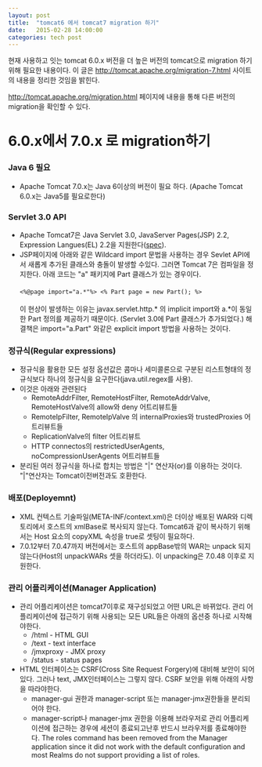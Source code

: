 ```yaml
---
layout: post
title:  "tomcat6 에서 tomcat7 migration 하기"
date:   2015-02-28 14:00:00
categories: tech post
---
```



현재 사용하고 잇는 tomcat 6.0.x 버전을 더 높은 버전의 tomcat으로 migration 하기 위해 필요한 내용이다.
이 글은 http://tomcat.apache.org/migration-7.html 사이트의 내용을 정리한 것임을 밝힌다.

http://tomcat.apache.org/migration.html 페이지에 내용을 통해 다른 버전의 migration을 확인할 수 있다.

# 6.0.x에서 7.0.x 로 migration하기 #
### Java 6 필요
 * Apache Tomcat 7.0.x는 Java 6이상의 버전이 필요 하다. (Apache Tomcat 6.0.x는 Java5를 필요로한다)

### Servlet 3.0 API 
* Apache Tomcat7은 Java Servlet 3.0, JavaServer Pages(JSP) 2.2, Expression Langues(EL) 2.2을 지원한다([spec](http://wiki.apache.org/tomcat/Specifications)).
* JSP페이지에 아래와 같은 Wildcard import 문법을 사용하는 경우 Sevlet API에서 새롭게 추가된 클래스와 충돌이 발생할 수있다. 그러면 Tomcat 7은 컴파일을 정지한다. 아래 코드는 "a" 패키지에 Part 클래스가 있는 경우이다.
  <br /> <br /> 
      ```
      <%@page import="a.*"%>
      <% Part page = new Part(); %>
      ```
      <br /> <br /> 
이 현상이 발생하는 이유는 javax.servlet.http.\* 의 implicit import와 a.\*이 동일한 Part 정의를 제공하기 때문이다. (Servlet 3.0에 Part 클래스가 추가되었다.) 해결책은 import="a.Part" 와같은  explicit import 방법을 사용하는 것이다.

### 정규식(Regular expressions)
* 정규식을 활용한 모든 설정 옵션값은 콤마나 세미콜론으로 구분된 리스트형태의 정규식보다 하나의 정규식을 요구한다(java.util.regex를 사용). 
* 이것은 아래와 관련된다
  * RemoteAddrFilter, RemoteHostFilter, RemoteAddrValve, RemoteHostValve의  allow와 deny 어트리뷰트들
  * RemoteIpFilter, RemoteIpValve 의 internalProxies와 trustedProxies 어트리뷰트들
  * ReplicationValve의 filter 어트리뷰트
  * HTTP connectos의 restrictedUserAgents, noCompressionUserAgents 어트리뷰트들
* 분리된 여러 정규식을 하나로 합치는 방법은 "\|" 연산자(or)를 이용하는 것이다. "\|"연산자는 Tomcat이전버전과도 호환한다.

### 배포(Deployemnt)
* XML 컨텍스트 기술파일(META-INF/context.xml)은 더이상 배포된 WAR와 디렉토리에서 호스트의 xmlBase로 복사되지 않는다. Tomcat6과 같이 복사하기 위해서는 Host 요소의 copyXML 속성을 true로 셋팅이 필요하다.
* 7.0.12부터 7.0.47까지 버전에서는 호스트의 appBase밖의 WAR는 unpack 되지 않는다(Host의 unpackWARs 셋을 하더라도). 이 unpacking은 7.0.48 이후로 지원한다.

### 관리 어플리케이션(Manager Application)
* 관리 어플리케이션은 tomcat7이후로 재구성되었고 어떤 URL은 바뀌었다. 관리 어플리케이션에 접근하기 위해 사용되는 모든 URL들은 아래의 옵션중 하나로 시작해야한다.
  * <ContextPath>/html - HTML GUI
  * <ContextPath>/text - text interface
  * <ContextPath>/jmxproxy - JMX proxy
  * <ContextPath>/status - status pages
* HTML 인터페이스는 CSRF(Cross Site Request Forgery)에 대비해 보안이 되어있다. 그러나 text, JMX인터페이스는 그렇지 않다. CSRF 보안을 위해 아래의 사항을 따라야한다.
  * manager-gui 권한과 manager-script 또는 manager-jmx권한들을 분리되어야 한다.
  * manager-script나 manager-jmx 권한을 이용해 브라우저로 관리 어플리케이션에 접근하는 경우에 세션이 종료되고난후 반드시 브라우저를 종료해야한다.
The roles command has been removed from the Manager application since it did not work with the default configuration and most Realms do not support providing a list of roles.

